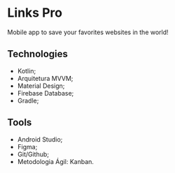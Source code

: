 # Links Pro

Mobile app to save your favorites websites in the world!

## Technologies
 - Kotlin;
 - Arquitetura MVVM;
 - Material Design;
 - Firebase Database;
 - Gradle;

## Tools
 - Android Studio;
 - Figma;
 - Git/Github;
 - Metodologia Ágil: Kanban.
